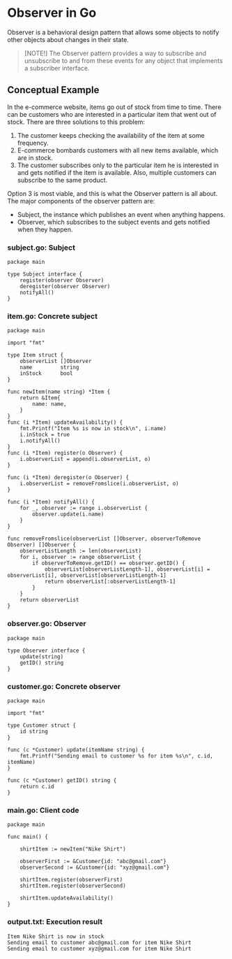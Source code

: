 # Observer in Go

Observer is a behavioral design pattern that allows some objects to notify other objects about changes in their state.

> [NOTE!] 
> The Observer pattern provides a way to subscribe and unsubscribe to and from these events for any object that implements a subscriber interface.

## Conceptual Example

In the e-commerce website, items go out of stock from time to time. There can be customers who are interested in a particular item that went out of stock. There are three solutions to this problem:

1. The customer keeps checking the availability of the item at some frequency.
2. E-commerce bombards customers with all new items available, which are in stock.
3. The customer subscribes only to the particular item he is interested in and gets notified if the item is available. Also, multiple customers can subscribe to the same product.

Option 3 is most viable, and this is what the Observer pattern is all about. The major components of the observer pattern are:

* Subject, the instance which publishes an event when anything happens.
* Observer, which subscribes to the subject events and gets notified when they happen.

### subject.go: Subject
```
package main

type Subject interface {
    register(observer Observer)
    deregister(observer Observer)
    notifyAll()
}
```

### item.go: Concrete subject
```
package main

import "fmt"

type Item struct {
    observerList []Observer
    name         string
    inStock      bool
}

func newItem(name string) *Item {
    return &Item{
        name: name,
    }
}
func (i *Item) updateAvailability() {
    fmt.Printf("Item %s is now in stock\n", i.name)
    i.inStock = true
    i.notifyAll()
}
func (i *Item) register(o Observer) {
    i.observerList = append(i.observerList, o)
}

func (i *Item) deregister(o Observer) {
    i.observerList = removeFromslice(i.observerList, o)
}

func (i *Item) notifyAll() {
    for _, observer := range i.observerList {
        observer.update(i.name)
    }
}

func removeFromslice(observerList []Observer, observerToRemove Observer) []Observer {
    observerListLength := len(observerList)
    for i, observer := range observerList {
        if observerToRemove.getID() == observer.getID() {
            observerList[observerListLength-1], observerList[i] = observerList[i], observerList[observerListLength-1]
            return observerList[:observerListLength-1]
        }
    }
    return observerList
}
```

###  observer.go: Observer

```
package main

type Observer interface {
    update(string)
    getID() string
}
```

### customer.go: Concrete observer
```
package main

import "fmt"

type Customer struct {
    id string
}

func (c *Customer) update(itemName string) {
    fmt.Printf("Sending email to customer %s for item %s\n", c.id, itemName)
}

func (c *Customer) getID() string {
    return c.id
}
```

### main.go: Client code
```
package main

func main() {

    shirtItem := newItem("Nike Shirt")

    observerFirst := &Customer{id: "abc@gmail.com"}
    observerSecond := &Customer{id: "xyz@gmail.com"}

    shirtItem.register(observerFirst)
    shirtItem.register(observerSecond)

    shirtItem.updateAvailability()
}
```

### output.txt: Execution result
```
Item Nike Shirt is now in stock
Sending email to customer abc@gmail.com for item Nike Shirt
Sending email to customer xyz@gmail.com for item Nike Shirt
```

